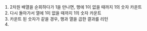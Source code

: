 1. 2차원 배열을 순회하다가 1을 만나면, 행에 1이 없을 때까지 1의 숫자 카운트
2. 다시 돌아가서 열에 1이 없을 때까지 1의 숫자 카운트
3. 카운트 된 숫자가 같을 경우, 행과 열을 곱한 결과를 리턴
4.
